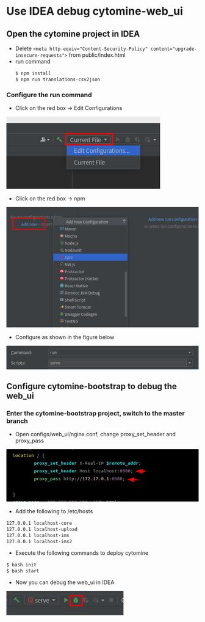 # Use IDEA debug cytomine-web_ui

## Open the cytomine project in IDEA

- Delete ```<meta http-equiv="Content-Security-Policy" content="upgrade-insecure-requests">``` from public/index.html
- run command
    ```
    $ npm install
    $ npm run translations-csv2json
    ```
### Configure the run command

- Click on the red box -> Edit Configurations

![img.png](web_ui/config_run_cmd.png)

- Click on the red box -> npm

![img.png](web_ui/add_new_configuration.png)

- Configure as shown in the figure below

![img.png](web_ui/run_cmd_config.png)



## Configure cytomine-bootstrap to debug the web_ui
### Enter the cytomine-bootstrap project, switch to the master branch

- Open configs/web_ui/nginx.conf, change proxy_set_header and proxy_pass

![img.png](web_ui/web_ui_nginx_config.png)

- Add the following to /etc/hosts
```
127.0.0.1 localhost-core
127.0.0.1 localhost-upload
127.0.0.1 localhost-ims
127.0.0.1 localhost-ims2
```
- Execute the following commands to deploy cytomine
```
$ bash init
$ bash start
```
- Now you can debug the web_ui in IDEA

![img.png](web_ui/web_ui_debug.png)
